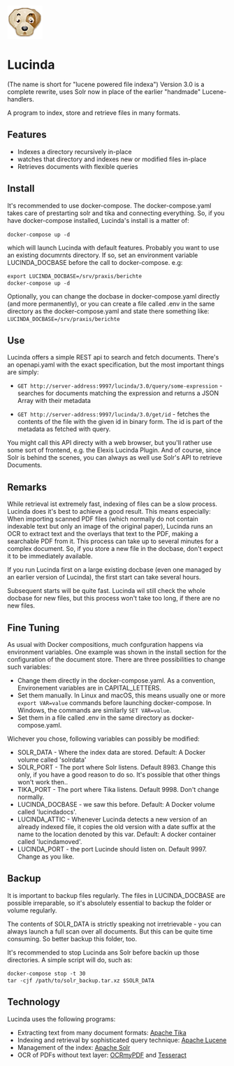![](rsc/lucindalogo.png)
# Lucinda

(The name is short for "lucene powered file indexa")
Version 3.0 is a complete rewrite, uses Solr now in place of the earlier "handmade" Lucene-handlers.

A program to index, store and retrieve files in many formats.


## Features

* Indexes a directory recursively in-place
* watches that directory and indexes new or modified files in-place
* Retrieves documents with flexible queries

## Install

It's recommended to use docker-compose. The docker-compose.yaml takes care of prestarting solr and tika and connecting everything. So, if you have docker-compose installed, Lucinda's install is a matter of:

`docker-compose up -d`

which will launch Lucinda with default features. Probably you want to use an existing documrnts directory. If so, set an environment variable LUCINDA_DOCBASE before the call to docker-compose. e.g:

~~~~~
export LUCINDA_DOCBASE=/srv/praxis/berichte
docker-compose up -d
~~~~~

Optionally, you can change the docbase in docker-compose.yaml directly (and more permanently), or you can create a file called .env in the same directory as the docker-compose.yaml and state there something like: `LUCINDA_DOCBASE=/srv/praxis/berichte`

## Use

Lucinda offers a simple REST api to search and fetch documents. There's an openapi.yaml with the exact specification, but the most important things are simply:

* `GET http://server-address:9997/lucinda/3.0/query/some-expression` - searches for documents matching the expression and returns a JSON Array with their metadata

* `GET http://server-address:9997/lucinda/3.0/get/id` - fetches the contents of the file with the given id in binary form. The id is part of the metadata as fetched with query.

You might call this API directy with a web browser, but you'll rather use some sort of frontend, e.g. the Elexis Lucinda Plugin. And of course, since Solr is behind the scenes, you can always as well use Solr's API to retrieve Documents.


## Remarks

While retrieval ist extremely fast, indexing of files can be a slow process. Lucinda does it's best to achieve a good result. This means especially: When importing scanned PDF files (which normally do not contain indexable text but only an image of the original paper), Lucinda runs an OCR to extract text and the overlays that text to the PDF, making a searchable PDF from it. This process can take up to several minutes for a complex document. So, if you store a new file in the docbase, don't expect it to be immediately available.

If you run Lucinda first on a large existing docbase (even one managed by an earlier version of Lucinda), the first start can take several hours.

Subsequent starts will be quite fast. Lucinda wil still check the whole docbase for new files, but this process won't take too long, if there are no new files.

## Fine Tuning

As usual with Docker compositions, much confguration happens via environment variables. One example was shown in the install section for the configuration of the document store. There are three possibilities to change such variables:

* Change them directly in the docker-compose.yaml. As a convention, Environement variables are in CAPITAL_LETTERS.
* Set them manually. In Linux and macOS, this means usually one or more `export VAR=value` commands before launching docker-compose. In Windows, the commands are similarly `SET VAR=value`.
* Set them in a file called .env in the same directory as docker-compose.yaml.

Wichever you chose, following variables can possibly be modified:

* SOLR_DATA - Where the index data are stored. Default: A Docker volume called 'solrdata'
* SOLR_PORT - The port where Solr listens. Default 8983. Change this only, if you have a good reason to do so. It's possible that other things won't work then..
* TIKA_PORT - The port where Tika listens. Default 9998. Don't change normally.
* LUCINDA_DOCBASE - we saw this before. Default: A Docker volume called 'lucindadocs'.
* LUCINDA_ATTIC - Whenever Lucinda detects a new version of an already indexed file, it copies the old version with a date suffix at the name to the location denoted by this var. Default: A docker container called 'lucindamoved'.
* LUCINDA_PORT - the port Lucinde should listen on. Default 9997. Change as you like.

## Backup

It is important to backup files regularly. The files in LUCINDA_DOCBASE are possible irreparable, so it's absolutely essential to backup the folder or volume regularly.

The contents of SOLR_DATA is strictly speaking not irretrievable - you can always launch a full scan over all documents. But this can be quite time consuming. So better backup this folder, too.

It's recommended to stop Lucinda ans Solr before backin up those directories. A simple script will do, such as:

~~~~~
docker-compose stop -t 30
tar -cjf /path/to/solr_backup.tar.xz $SOLR_DATA
~~~~~



## Technology

Lucinda uses the following programs:

* Extracting text from many document formats: [Apache Tika](https://tika.apache.org/)
* Indexing and retrieval by sophisticated query technique: [Apache Lucene](https://lucene.apache.org)
* Management of the index: [Apache Solr](https://lucene.apache.org/solr/)
* OCR of PDFs without text layer: [OCRmyPDF](https://github.com/jbarlow83/OCRmyPDF) and [Tesseract](https://tesseract-ocr.github.io)
